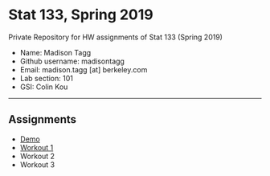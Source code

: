 # Stat 133, Spring 2019

Private Repository for HW assignments of Stat 133 (Spring 2019)

- Name: Madison Tagg
- Github username: madisontagg
- Email: madison.tagg [at] berkeley.com
- Lab section: 101
- GSI: Colin Kou

-----

## Assignments

- [Demo](demo)
- [Workout 1](workout1)
- Workout 2
- Workout 3


